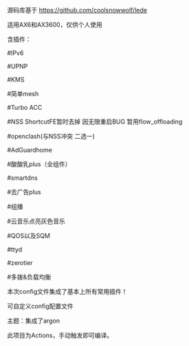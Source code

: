 源码库基于
https://github.com/coolsnowwolf/lede

适用AX6和AX3600，仅供个人使用 

含插件：

#IPv6

#UPNP

#KMS

#简单mesh

#Turbo ACC

#NSS ShortcutFE暂时去掉 因无限重启BUG 暂用flow_offloading

#openclash(与NSS冲突 二选一)

#AdGuardhome

#酸酸乳plus（全组件）

#smartdns

#去广告plus

#组播

#云音乐点亮灰色音乐

#QOS以及SQM

#ttyd

#zerotier

#多拨&负载均衡

本次config文件集成了基本上所有常用插件！

可自定义config配置文件

主题：集成了argon

此项目为Actions，手动触发即可编译。
